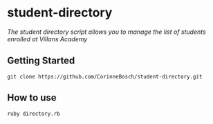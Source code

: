 # student-directory

*The student directory script allows you to manage the list of students enrolled at Villans Academy*

## Getting Started

`git clone https://github.com/CorinneBosch/student-directory.git`

## How to use

```shell
ruby directory.rb
```